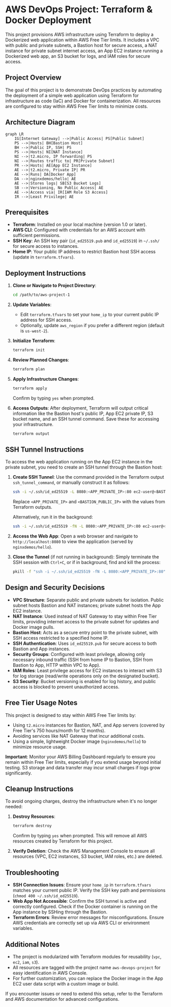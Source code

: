 # AWS DevOps Project: Terraform & Docker Deployment

This project provisions AWS infrastructure using Terraform to deploy a Dockerized web application within AWS Free Tier limits. It includes a VPC with public and private subnets, a Bastion host for secure access, a NAT instance for private subnet internet access, an App EC2 instance running a Dockerized web app, an S3 bucket for logs, and IAM roles for secure access.

## Project Overview

The goal of this project is to demonstrate DevOps practices by automating the deployment of a simple web application using Terraform for infrastructure as code (IaC) and Docker for containerization. All resources are configured to stay within AWS Free Tier limits to minimize costs.

## Architecture Diagram

```mermaid
graph LR
    IG[Internet Gateway] -->|Public Access| PS[Public Subnet]
    PS -->|Hosts| BH[Bastion Host]
    BH -->|Public IP, SSH| PS
    PS -->|Hosts| NI[NAT Instance]
    NI -->|t2.micro, IP forwarding| PS
    NI -->|Routes traffic to| PR[Private Subnet]
    PR -->|Hosts| AE[App EC2 Instance]
    AE -->|t2.micro, Private IP| PR
    AE -->|Runs| DA[Docker App]
    DA -->|nginxdemos/hello| AE
    AE -->|Stores logs| SB[S3 Bucket Logs]
    SB -->|Versioning, No Public Access| AE
    AE -->|Access via| IR[IAM Role S3 Access]
    IR -->|Least Privilege| AE
```

## Prerequisites

- **Terraform**: Installed on your local machine (version 1.0 or later).
- **AWS CLI**: Configured with credentials for an AWS account with sufficient permissions.
- **SSH Key**: An SSH key pair (`id_ed25519.pub` and `id_ed25519`) in `~/.ssh/` for secure access to instances.
- **Home IP**: Your public IP address to restrict Bastion host SSH access (update in `terraform.tfvars`).

## Deployment Instructions

1. **Clone or Navigate to Project Directory**:
   ```bash
   cd /path/to/aws-project-1
   ```

2. **Update Variables**:
   - Edit `terraform.tfvars` to set your `home_ip` to your current public IP address for SSH access.
   - Optionally, update `aws_region` if you prefer a different region (default is `us-west-2`).

3. **Initialize Terraform**:
   ```bash
   terraform init
   ```

4. **Review Planned Changes**:
   ```bash
   terraform plan
   ```

5. **Apply Infrastructure Changes**:
   ```bash
   terraform apply
   ```
   Confirm by typing `yes` when prompted.

6. **Access Outputs**:
   After deployment, Terraform will output critical information like the Bastion host's public IP, App EC2 private IP, S3 bucket name, and an SSH tunnel command. Save these for accessing your infrastructure.
   ```bash
   terraform output
   ```

## SSH Tunnel Instructions

To access the web application running on the App EC2 instance in the private subnet, you need to create an SSH tunnel through the Bastion host:

1. **Create SSH Tunnel**:
   Use the command provided in the Terraform output `ssh_tunnel_command`, or manually construct it as follows:
   ```bash
   ssh -i ~/.ssh/id_ed25519 -L 8080:<APP_PRIVATE_IP>:80 ec2-user@<BASTION_PUBLIC_IP>
   ```
   Replace `<APP_PRIVATE_IP>` and `<BASTION_PUBLIC_IP>` with the values from Terraform outputs.

   Alternatively, run it in the background:
   ```bash
   ssh -i ~/.ssh/id_ed25519 -fN -L 8080:<APP_PRIVATE_IP>:80 ec2-user@<BASTION_PUBLIC_IP>
   ```

2. **Access the Web App**:
   Open a web browser and navigate to `http://localhost:8080` to view the application (served by `nginxdemos/hello`).

3. **Close the Tunnel** (if not running in background):
   Simply terminate the SSH session with `Ctrl+C`, or if in background, find and kill the process:
   ```bash
   pkill -f "ssh -i ~/.ssh/id_ed25519 -fN -L 8080:<APP_PRIVATE_IP>:80"
   ```

## Design and Security Decisions

- **VPC Structure**: Separate public and private subnets for isolation. Public subnet hosts Bastion and NAT instances; private subnet hosts the App EC2 instance.
- **NAT Instance**: Used instead of NAT Gateway to stay within Free Tier limits, providing internet access to the private subnet for updates and Docker image pulls.
- **Bastion Host**: Acts as a secure entry point to the private subnet, with SSH access restricted to a specified home IP.
- **SSH Authentication**: Uses `id_ed25519.pub` for secure access to both Bastion and App instances.
- **Security Groups**: Configured with least privilege, allowing only necessary inbound traffic (SSH from home IP to Bastion, SSH from Bastion to App, HTTP within VPC to App).
- **IAM Roles**: Least privilege access for EC2 instances to interact with S3 for log storage (read/write operations only on the designated bucket).
- **S3 Security**: Bucket versioning is enabled for log history, and public access is blocked to prevent unauthorized access.

## Free Tier Usage Notes

This project is designed to stay within AWS Free Tier limits by:
- Using `t2.micro` instances for Bastion, NAT, and App servers (covered by Free Tier's 750 hours/month for 12 months).
- Avoiding services like NAT Gateway that incur additional costs.
- Using a simple, lightweight Docker image (`nginxdemos/hello`) to minimize resource usage.

**Important**: Monitor your AWS Billing Dashboard regularly to ensure you remain within Free Tier limits, especially if you extend usage beyond initial testing. S3 storage and data transfer may incur small charges if logs grow significantly.

## Cleanup Instructions

To avoid ongoing charges, destroy the infrastructure when it's no longer needed:

1. **Destroy Resources**:
   ```bash
   terraform destroy
   ```
   Confirm by typing `yes` when prompted. This will remove all AWS resources created by Terraform for this project.

2. **Verify Deletion**:
   Check the AWS Management Console to ensure all resources (VPC, EC2 instances, S3 bucket, IAM roles, etc.) are deleted.

## Troubleshooting

- **SSH Connection Issues**: Ensure your `home_ip` in `terraform.tfvars` matches your current public IP. Verify the SSH key path and permissions (`chmod 400 ~/.ssh/id_ed25519`).
- **Web App Not Accessible**: Confirm the SSH tunnel is active and correctly configured. Check if the Docker container is running on the App instance by SSHing through the Bastion.
- **Terraform Errors**: Review error messages for misconfigurations. Ensure AWS credentials are correctly set up via AWS CLI or environment variables.

## Additional Notes

- The project is modularized with Terraform modules for reusability (`vpc`, `ec2`, `iam`, `s3`).
- All resources are tagged with the project name `aws-devops-project` for easy identification in AWS Console.
- For further customization, you can replace the Docker image in the App EC2 user data script with a custom image or build.

If you encounter issues or need to extend this setup, refer to the Terraform and AWS documentation for advanced configurations.
